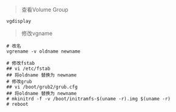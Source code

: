 > 查看Volume Group
```shell
vgdisplay
```

> 修改vgname
```shell
# 改名
vgrename -v oldname newname

# 修改fstab
## vi /etc/fstab
## 将oldname 替换为 newname
# 修改grub
## vi /boot/grub2/grub.cfg
## 将oldname 替换为 newname
# mkinitrd -f -v /boot/initramfs-$(uname -r).img $(uname -r)
# reboot
```